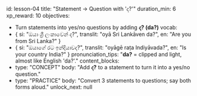 id: lesson-04
title: "Statement → Question with 'ද?'"
duration_min: 6
xp_reward: 10
objectives:
  - Turn statements into yes/no questions by adding **ද? (da?)**
vocab:
  - { si: "ඔයා ශ්‍රී ලංකාවෙන් ද?", translit: "oyā Sri Lankāven da?", en: "Are you from Sri Lanka?" }
  - { si: "ඔයාගේ රට ඉන්දියාවද?", translit: "oyāgē raṭa Indiyāvada?", en: "Is your country India?" }
pronunciation_tips: "**da?** = clipped and light, almost like English 'da?'."
content_blocks:
  - type: "CONCEPT"
    body: "Add **ද?** to a statement to turn it into a yes/no question."
  - type: "PRACTICE"
    body: "Convert 3 statements to questions; say both forms aloud."
unlock_next: null
